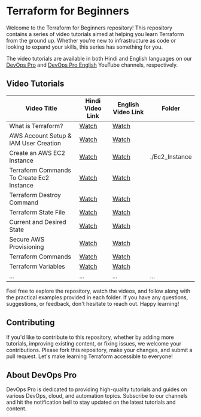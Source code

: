 # Terraform for Beginners
Welcome to the Terraform for Beginners repository! This repository contains a series of video tutorials aimed at helping you learn Terraform from the ground up. Whether you're new to infrastructure as code or looking to expand your skills, this series has something for you.

The video tutorials are available in both Hindi and English languages on our [DevOps Pro](https://www.youtube.com/@DevOpsPro) and [DevOps Pro English](https://www.youtube.com/@DevOpsProEnglish) YouTube channels, respectively.

## Video Tutorials

| Video Title | Hindi Video Link | English Video Link | Folder |
|-------------|------------------|--------------------|--------|
| What is Terraform? | [Watch](https://youtu.be/d8z1J4-1uMc) | [Watch](https://youtu.be/XasnLh3mHgY) |  |
| AWS Account Setup & IAM User Creation | [Watch](https://youtu.be/ZQ4t_fm9UvA) | [Watch](https://youtu.be/gt0TS5EeGww) | |
| Create an AWS EC2 Instance | [Watch](https://youtu.be/IBvf01amJsg) | [Watch](https://youtu.be/4d9CtQ-T_rU) | ./Ec2_Instance |
| Terraform Commands To Create Ec2 Instance | [Watch](https://youtu.be/XnaHAU7mTDM) | [Watch](https://youtu.be/6qtV61MugRE) |  |
| Terraform Destroy Command | [Watch](https://youtu.be/hBkQt5lbSw0) | [Watch](https://youtu.be/tlgy6x7zX_A) |  |
| Terraform State File | [Watch](https://youtu.be/GXFk03Qb-gU) | [Watch](https://youtu.be/2cnFwDPtrhk) |  |
| Current and Desired State | [Watch](https://youtu.be/vF_wB7LHjKc) | [Watch](https://youtu.be/VQlown4TIzY) |  |
| Secure AWS Provisioning | [Watch](https://youtu.be/TEtL1Ihdsic) | [Watch](https://youtu.be/phIbQHeLBng) |  |
| Terraform Commands | [Watch](https://youtu.be/zq_eOvy_9l0) | [Watch](https://youtu.be/rEeumwy-KO0) |  |
| Terraform Variables | [Watch]() | [Watch]() |  |
| ... | ... | ... | ... |


Feel free to explore the repository, watch the videos, and follow along with the practical examples provided in each folder. If you have any questions, suggestions, or feedback, don't hesitate to reach out. Happy learning!

## Contributing
If you'd like to contribute to this repository, whether by adding more tutorials, improving existing content, or fixing issues, we welcome your contributions. Please fork this repository, make your changes, and submit a pull request. Let's make learning Terraform accessible to everyone!

## About DevOps Pro
DevOps Pro is dedicated to providing high-quality tutorials and guides on various DevOps, cloud, and automation topics. Subscribe to our channels and hit the notification bell to stay updated on the latest tutorials and content.
